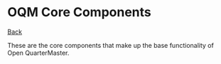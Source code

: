 # OQM Core Components

[Back](../README.md)

These are the core components that make up the base functionality of Open QuarterMaster.
